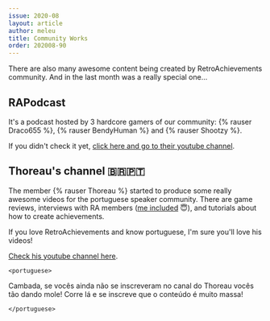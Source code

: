 ```yaml
---
issue: 2020-08
layout: article
author: meleu
title: Community Works
order: 202008-90
---
```


There are also many awesome content being created by RetroAchievements community. And in the last month was a really special one...

## RAPodcast

It's a podcast hosted by 3 hardcore gamers of our community: {% rauser Draco655 %}, {% rauser BendyHuman %} and {% rauser Shootzy %}.

If you didn't check it yet, [click here and go to their youtube channel](https://www.youtube.com/channel/UCIGdJGxrzmNYMaAGPsk2sIA).


## Thoreau's channel 🇧🇷🇵🇹

The member {% rauser Thoreau %} started to produce some really awesome videos for the portuguese speaker community. There are game reviews, interviews with RA members ([me included](https://www.youtube.com/watch?v=XtXbugukhAU) 😇), and tutorials about how to create achievements.

If you love RetroAchievements and know portuguese, I'm sure you'll love his videos!

[Check his youtube channel here](https://www.youtube.com/channel/UCCIDeKW0I32Bgnz8DWFSJxA).



`<portuguese>`

Cambada, se vocês ainda não se inscreveram no canal do Thoreau vocês tão dando mole! Corre lá e se inscreve que o conteúdo é muito massa!

`</portuguese>`